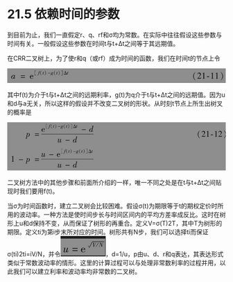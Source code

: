 # 21.5 依赖时间的参数

到目前为止，我们一直假定r、q、rf和σ均为常数。在实际中往往假设这些参数与时间有关。一般假设这些参数在时间t与t+Δt之间等于其远期值。

在CRR二叉树上，为了使r和q（或rf）成为时间的函数，我们在时间t的节点上令

![](images/2024-03-18-15-25-11.png)

其中f(t)为介于t与t+Δt之间的远期利率，g(t)为q介于t与t+Δt之间的远期值。因为u和d与a无关，所以这样的假设并不改变二叉树的形状。从时刻t节点上所生出树叉的概率是

![](images/2024-03-18-15-25-30.png)

二叉树方法中的其他步骤和前面所介绍的一样，唯一不同之处是在t与t+Δt之间贴现时我们要用f(t)。

当σ为时间函数时，建立二叉树会比较困难。假设σ(t)为期限等于t的期权定价时所用的波动率。一种方法是使时间步长与时间区间内的平均方差率成反比。这时在树形上u和d保持不变，从而保证了树形的再重合。定义V=σ(T)2T，其中T为树形的期限。定义ti为第i步末所对应的时间。树形共有N步，我们可以选择ti而保证σ(ti)2ti=iV/N，并令![](images/2024-03-18-15-25-56.png)，d=1/u，p由u、d、r和q表达，其表达形式类似于常数波动率的情形。这里的计算过程可以与处理非常数利率的过程并用，以此我们可以建立利率和波动率均非常数的二叉树。